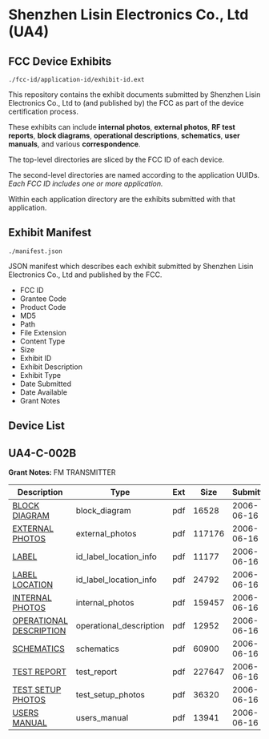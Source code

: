 # Shenzhen Lisin Electronics Co., Ltd (UA4)
## FCC Device Exhibits

```
./fcc-id/application-id/exhibit-id.ext
```

This repository contains the exhibit documents submitted by Shenzhen Lisin Electronics Co., Ltd to (and published by) the FCC as part of the device certification process.

These exhibits can include **internal photos**, **external photos**, **RF test reports**, **block diagrams**, **operational descriptions**, **schematics**, **user manuals**, and various **correspondence**.

The top-level directories are sliced by the FCC ID of each device.

The second-level directories are named according to the application UUIDs. *Each FCC ID includes one or more application.*

Within each application directory are the exhibits submitted with that application. 

## Exhibit Manifest

```
./manifest.json
```

JSON manifest which describes each exhibit submitted by Shenzhen Lisin Electronics Co., Ltd and published by the FCC.

- FCC ID
- Grantee Code
- Product Code
- MD5
- Path
- File Extension
- Content Type
- Size
- Exhibit ID
- Exhibit Description
- Exhibit Type
- Date Submitted
- Date Available
- Grant Notes

## Device List
## UA4-C-002B
**Grant Notes:** FM TRANSMITTER

| Description | Type | Ext | Size | Submitted | Available |
| ----------- | ---- | --- | ---- | --------- | --------- |
| [BLOCK DIAGRAM](UA4-C-002B/b6a4cfcaa448010faaff23987cecb0e3/669844.pdf) | block_diagram | pdf | 16528 | 2006-06-16 | 2006-06-16 |
| [EXTERNAL PHOTOS](UA4-C-002B/b6a4cfcaa448010faaff23987cecb0e3/669849.pdf) | external_photos | pdf | 117176 | 2006-06-16 | 2006-06-16 |
| [LABEL](UA4-C-002B/b6a4cfcaa448010faaff23987cecb0e3/669845.pdf) | id_label_location_info | pdf | 11177 | 2006-06-16 | 2006-06-16 |
| [LABEL LOCATION](UA4-C-002B/b6a4cfcaa448010faaff23987cecb0e3/669846.pdf) | id_label_location_info | pdf | 24792 | 2006-06-16 | 2006-06-16 |
| [INTERNAL PHOTOS](UA4-C-002B/b6a4cfcaa448010faaff23987cecb0e3/669847.pdf) | internal_photos | pdf | 159457 | 2006-06-16 | 2006-06-16 |
| [OPERATIONAL DESCRIPTION](UA4-C-002B/b6a4cfcaa448010faaff23987cecb0e3/669848.pdf) | operational_description | pdf | 12952 | 2006-06-16 | 2006-06-16 |
| [SCHEMATICS](UA4-C-002B/b6a4cfcaa448010faaff23987cecb0e3/669850.pdf) | schematics | pdf | 60900 | 2006-06-16 | 2006-06-16 |
| [TEST REPORT](UA4-C-002B/b6a4cfcaa448010faaff23987cecb0e3/669843.pdf) | test_report | pdf | 227647 | 2006-06-16 | 2006-06-16 |
| [TEST SETUP PHOTOS](UA4-C-002B/b6a4cfcaa448010faaff23987cecb0e3/669851.pdf) | test_setup_photos | pdf | 36320 | 2006-06-16 | 2006-06-16 |
| [USERS MANUAL](UA4-C-002B/b6a4cfcaa448010faaff23987cecb0e3/669852.pdf) | users_manual | pdf | 13941 | 2006-06-16 | 2006-06-16 |
